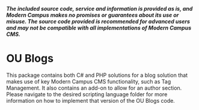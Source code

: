 ***The included source code, service and information is provided as is, and Modern Campus makes no promises or guarantees about its use or misuse. The source code provided is recommended for advanced users and may not be compatible with all implementations of Modern Campus CMS.***

# OU Blogs

This package contains both C# and PHP solutions for a blog solution that makes use of key Modern Campus CMS functionality, such as Tag Management. It also contains an add-on to allow for an author section. Please navigate to the desired scripting language folder for more information on how to implement that version of the OU Blogs code. 
